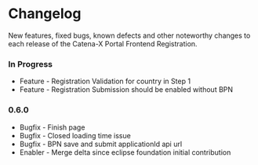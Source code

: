 # Changelog

New features, fixed bugs, known defects and other noteworthy changes to each release of the Catena-X Portal Frontend Registration.

### In Progress

* Feature - Registration Validation for country in Step 1
* Feature - Registration Submission should be enabled without BPN

### 0.6.0

* Bugfix - Finish page
* Bugfix - Closed loading time issue
* Bugfix - BPN save and submit applicationId api url
* Enabler - Merge delta since eclipse foundation initial contribution
